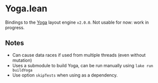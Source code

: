 # Yoga.lean

Bindings to the [Yoga](https://github.com/facebook/yoga) layout engine `v2.0.0`.
Not usable for now: work in progress.

## Notes

* Can cause data races if used from multiple threads (even without mutation)
* Uses a submodule to build Yoga, can be run manually using `lake run buildYoga`
* Use option `skipTests` when using as a dependency.
